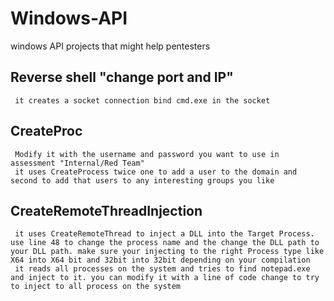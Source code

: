 # Windows-API  
windows API projects that might help pentesters  

## Reverse shell "change port and IP"  
     it creates a socket connection bind cmd.exe in the socket  
## CreateProc
     Modify it with the username and password you want to use in assessment "Internal/Red Team"  
     it uses CreateProcess twice one to add a user to the domain and second to add that users to any interesting groups you like  
## CreateRemoteThreadInjection
     it uses CreateRemoteThread to inject a DLL into the Target Process. use line 48 to change the process name and the change the DLL path to your DLL path. make sure your injecting to the right Process type like X64 into X64 bit and 32bit into 32bit depending on your compilation
     it reads all processes on the system and tries to find notepad.exe and inject to it. you can modify it with a line of code change to try to inject to all process on the system



